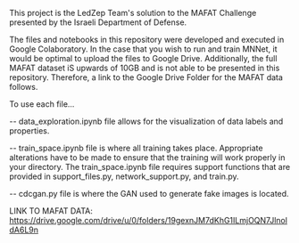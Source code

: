 This project is the LedZep Team's solution to the MAFAT Challenge presented by the Israeli Department of Defense. 

The files and notebooks in this repository were developed and executed in Google Colaboratory. In the case that you wish to run and train MNNet, it would be optimal to upload the files to Google Drive. Additionally, the full MAFAT dataset iS upwards of 10GB and is not able to be presented in this repository. Therefore, a link to the Google Drive Folder for the MAFAT data follows. 

To use each file...

-- data_exploration.ipynb file allows for the visualization of data labels and properties. 

-- train_space.ipynb file is where all training takes place. Appropriate alterations have to be made to ensure that the training will work properly in your directory. The train_space.ipynb file requires support functions that are provided in support_files.py, network_support.py, and train.py. 

-- cdcgan.py file is where the GAN used to generate fake images is located. 

LINK TO MAFAT DATA: https://drive.google.com/drive/u/0/folders/19gexnJM7dKhG1ILmjOQN7JlnoldA6L9n

